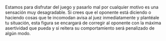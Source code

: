 Estamos para disfrutar del juego y pasarlo mal por cualquier motivo es una sensación muy desagradable. Si crees que el oponente está diciendo o haciendo cosas que te incomodan avisa al juez inmediatamente y plantéale tu situación, esta figura se encargará de corregir al oponente con la máxima asertividad que pueda y si reitera su comportamiento será penalizado de algún modo.